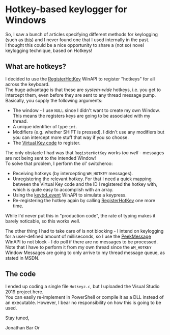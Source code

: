 # Hotkey-based keylogger for Windows
So, I saw a bunch of articles specifying different methods for keylogging (such as [this](https://www.elastic.co/security-labs/protecting-your-devices-from-information-theft-keylogger-protection-jp)) and I never found one that I used internally in the past.  
I thought this could be a nice opportunity to share a (not so) novel keylogging technique, based on Hotkeys!

## What are hotkeys?
I decided to use the [RegisterHotKey](https://learn.microsoft.com/en-us/windows/win32/api/winuser/nf-winuser-registerhotkey) WinAPI to register "hotkeys" for all across the keyboard.  
The huge advantage is that these are *system-wide* hotkeys, i.e. you get to intercept them, even before they are sent to any thread message pump.  
Basically, you supply the following arguments:
- The window - I use `NULL` since I didn't want to create my own Window. This means the registers keys are going to be associated with my thread.
- A unique identifier of type `int`.
- Modifiers (e.g. whether SHIFT is pressed). I didn't use any modifiers but you can intercept more stuff that way if you so choose.
- The [Virtual Key code](https://learn.microsoft.com/en-us/windows/win32/inputdev/virtual-key-codes) to register.

The only obstacle I had was that `RegisterHotKey` works *too well* - messages are not being sent to the intended Window!  
To solve that problem, I perform the ol' switcheroo:
- Receiving hotkeys (by intercepting `WM_HOTKEY` messages).
- Unregistering the relevant hotkey. For that I need a quick mapping between the Virtual Key code and the ID I registered the hotkey with, which is quite easy to accomplish with an array.
- Using the [keybd_event](https://learn.microsoft.com/en-us/windows/win32/api/winuser/nf-winuser-keybd_event) WinAPI to simulate a keypress.
- Re-registering the hotkey again by calling [RegisterHotKey](https://learn.microsoft.com/en-us/windows/win32/api/winuser/nf-winuser-registerhotkey) one more time.

While I'd never put this in "production code", the rate of typing makes it barely noticable, so this works well.

The other thing I had to take care of is not blocking - I intend on keylogging for a user-defined amount of milliseconds, so I use the [PeekMessage](https://learn.microsoft.com/en-us/windows/win32/api/winuser/nf-winuser-peekmessagea) WinAPI to not block - I do poll if there are no messages to be processed. Note that I have to perform it from my own thread since the `WM_HOTKEY` Window Messages are going to only arrive to my thread message queue, as stated in MSDN.

## The code
I ended up coding a single file `Hotkeyz.c`, but I uploaded the Visual Studio 2019 project here.  
You can easily re-implement in PowerShell or compile it as a DLL instead of an executable. However, I bear no responsibility on how this is going to be used.

Stay tuned,

Jonathan Bar Or

